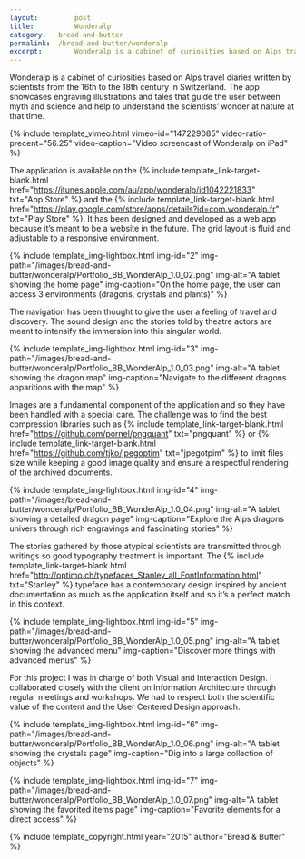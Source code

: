 ```yaml
---
layout: 		post
title:			Wonderalp
category: 	bread-and-butter
permalink: 	/bread-and-butter/wonderalp
excerpt:		Wonderalp is a cabinet of curiosities based on Alps travel diaries written by scientists from the 16th to the 18th century in Switzerland. The app showcases engraving illustrations and tales that guide the user between myth and science and help to understand the scientists’ wonder at nature at that time.
---
```


Wonderalp is a cabinet of curiosities based on Alps travel diaries written by scientists from the 16th to the 18th century in Switzerland. The app showcases engraving illustrations and tales that guide the user between myth and science and help to understand the scientists’ wonder at nature at that time.

{% include template_vimeo.html vimeo-id="147229085" video-ratio-precent="56.25" video-caption="Video screencast of Wonderalp on iPad" %}

The application is available on the {% include template_link-target-blank.html href="https://itunes.apple.com/au/app/wonderalp/id1042221833" txt="App&nbsp;Store" %} and the {% include template_link-target-blank.html href="https://play.google.com/store/apps/details?id=com.wonderalp.fr" txt="Play&nbsp;Store" %}. It has been designed and developed as a web app because it’s meant to be a website in the future. The grid layout is fluid and adjustable to a responsive environment. 

{% include template_img-lightbox.html img-id="2" img-path="/images/bread-and-butter/wonderalp/Portfolio_BB_WonderAlp_1.0_02.png" img-alt="A tablet showing the home page" img-caption="On the home page, the user can access 3 environments (dragons, crystals and plants)" %}

The navigation has been thought to give the user a feeling of travel and discovery. The sound design and the stories told by theatre actors are meant to intensify the immersion into this singular world. 

{% include template_img-lightbox.html img-id="3" img-path="/images/bread-and-butter/wonderalp/Portfolio_BB_WonderAlp_1.0_03.png" img-alt="A tablet showing the dragon map" img-caption="Navigate to the different dragons apparitions with the map" %}

Images are a fundamental component of the application and so they have been handled with a special care. The challenge was to find the best compression libraries such as {% include template_link-target-blank.html href="https://github.com/pornel/pngquant" txt="pngquant" %} or {% include template_link-target-blank.html href="https://github.com/tjko/jpegoptim" txt="jpegotpim" %} to limit files size while keeping a good image quality and ensure a respectful rendering of the archived documents. 

{% include template_img-lightbox.html img-id="4" img-path="/images/bread-and-butter/wonderalp/Portfolio_BB_WonderAlp_1.0_04.png" img-alt="A tablet showing a detailed dragon page" img-caption="Explore the Alps dragons univers through rich engravings and fascinating stories" %}

The stories gathered by those atypical scientists are transmitted through writings so good typography treatment is important. The {% include template_link-target-blank.html href="http://optimo.ch/typefaces_Stanley_all_FontInformation.html" txt="Stanley" %} typeface has a contemporary design inspired by ancient documentation as much as the application itself and so it’s a perfect match in this context.

{% include template_img-lightbox.html img-id="5" img-path="/images/bread-and-butter/wonderalp/Portfolio_BB_WonderAlp_1.0_05.png" img-alt="A tablet showing the advanced menu" img-caption="Discover more things with advanced menus" %}

For this project I was in charge of both Visual and Interaction Design. I collaborated closely with the client on Information Architecture through regular meetings and workshops. We had to respect both the scientific value of the content and the User Centered Design approach.

{% include template_img-lightbox.html img-id="6" img-path="/images/bread-and-butter/wonderalp/Portfolio_BB_WonderAlp_1.0_06.png" img-alt="A tablet showing the crystals page" img-caption="Dig into a large collection of objects" %}

{% include template_img-lightbox.html img-id="7" img-path="/images/bread-and-butter/wonderalp/Portfolio_BB_WonderAlp_1.0_07.png" img-alt="A tablet showing the favorited items page" img-caption="Favorite elements for a direct access" %}

{% include template_copyright.html year="2015" author="Bread & Butter" %}